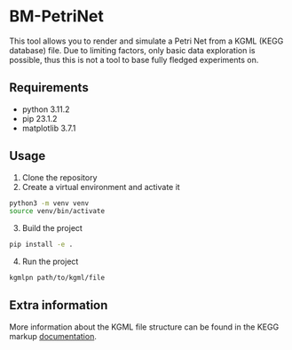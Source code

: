 # BM-PetriNet

This tool allows you to render and simulate a Petri Net from a KGML (KEGG database) file. 
Due to limiting factors, only basic data exploration is possible, thus this is not a tool to base fully fledged experiments on.

## Requirements

- python 3.11.2
- pip 23.1.2
- matplotlib 3.7.1

## Usage

1. Clone the repository
2. Create a virtual environment and activate it

```bash
python3 -m venv venv
source venv/bin/activate
```

3. Build the project

```bash
pip install -e .
```

4. Run the project

```bash
kgmlpn path/to/kgml/file
```

## Extra information	

More information about the KGML file structure can be found in the KEGG markup [documentation](https://www.genome.jp/kegg/xml/docs/).
